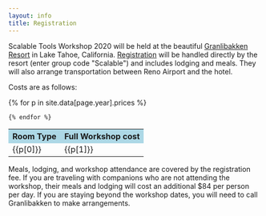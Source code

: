 ```yaml
---
layout: info
title: Registration
---
```

Scalable Tools Workshop 2020 will be held at the
beautiful <a href="http://www.granlibakken.com">Granlibakken Resort</a> in Lake Tahoe, 
California. [Registration](https://www.secure.granlibakken.net/conference/?_ga=2.78346973.831171572.1550188711-1057628974.1512516825) will 
be handled directly by the resort (enter group code "Scalable") and includes lodging and meals. They will also arrange transportation between Reno Airport and the hotel.

<p>
Costs are as follows:

<p>
<table class="prices">
    <tr>
        <th bgcolor="lightblue">Room Type</th>
        <th bgcolor="lightblue">Full Workshop cost</th>
    </tr>
    {% for p in site.data[page.year].prices %}
    <tr>
        <td>{{p[0]}}</td><td>{{p[1]}}</td>
    </tr>

    {% endfor %}
</table>

</p>
</p>

<p>
Meals, lodging, and workshop attendance are covered by the registration fee.
If you are traveling with companions who are not attending the workshop,
their meals and lodging will cost an additional $84 per person per day.
If you are staying beyond the workshop dates, you will need to call Granlibakken
to make arrangements.
</p>
